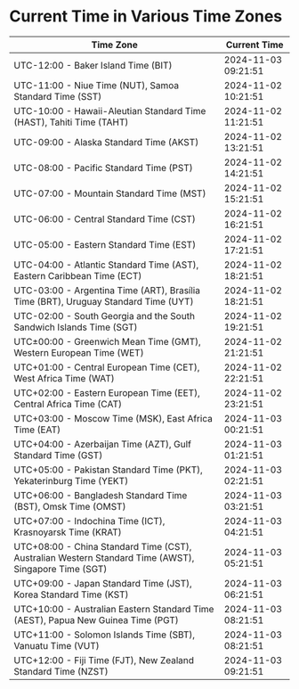 # Current Time in Various Time Zones

| Time Zone | Current Time |
|-----------|--------------|
| UTC-12:00 - Baker Island Time (BIT) | 2024-11-03 09:21:51 |
| UTC-11:00 - Niue Time (NUT), Samoa Standard Time (SST) | 2024-11-02 10:21:51 |
| UTC-10:00 - Hawaii-Aleutian Standard Time (HAST), Tahiti Time (TAHT) | 2024-11-02 11:21:51 |
| UTC-09:00 - Alaska Standard Time (AKST) | 2024-11-02 13:21:51 |
| UTC-08:00 - Pacific Standard Time (PST) | 2024-11-02 14:21:51 |
| UTC-07:00 - Mountain Standard Time (MST) | 2024-11-02 15:21:51 |
| UTC-06:00 - Central Standard Time (CST) | 2024-11-02 16:21:51 |
| UTC-05:00 - Eastern Standard Time (EST) | 2024-11-02 17:21:51 |
| UTC-04:00 - Atlantic Standard Time (AST), Eastern Caribbean Time (ECT) | 2024-11-02 18:21:51 |
| UTC-03:00 - Argentina Time (ART), Brasília Time (BRT), Uruguay Standard Time (UYT) | 2024-11-02 18:21:51 |
| UTC-02:00 - South Georgia and the South Sandwich Islands Time (SGT) | 2024-11-02 19:21:51 |
| UTC±00:00 - Greenwich Mean Time (GMT), Western European Time (WET) | 2024-11-02 21:21:51 |
| UTC+01:00 - Central European Time (CET), West Africa Time (WAT) | 2024-11-02 22:21:51 |
| UTC+02:00 - Eastern European Time (EET), Central Africa Time (CAT) | 2024-11-02 23:21:51 |
| UTC+03:00 - Moscow Time (MSK), East Africa Time (EAT) | 2024-11-03 00:21:51 |
| UTC+04:00 - Azerbaijan Time (AZT), Gulf Standard Time (GST) | 2024-11-03 01:21:51 |
| UTC+05:00 - Pakistan Standard Time (PKT), Yekaterinburg Time (YEKT) | 2024-11-03 02:21:51 |
| UTC+06:00 - Bangladesh Standard Time (BST), Omsk Time (OMST) | 2024-11-03 03:21:51 |
| UTC+07:00 - Indochina Time (ICT), Krasnoyarsk Time (KRAT) | 2024-11-03 04:21:51 |
| UTC+08:00 - China Standard Time (CST), Australian Western Standard Time (AWST), Singapore Time (SGT) | 2024-11-03 05:21:51 |
| UTC+09:00 - Japan Standard Time (JST), Korea Standard Time (KST) | 2024-11-03 06:21:51 |
| UTC+10:00 - Australian Eastern Standard Time (AEST), Papua New Guinea Time (PGT) | 2024-11-03 08:21:51 |
| UTC+11:00 - Solomon Islands Time (SBT), Vanuatu Time (VUT) | 2024-11-03 08:21:51 |
| UTC+12:00 - Fiji Time (FJT), New Zealand Standard Time (NZST) | 2024-11-03 09:21:51 |
